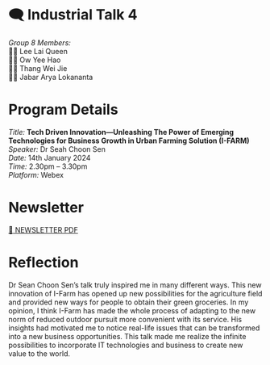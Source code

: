 # :left_speech_bubble: Industrial Talk 4
*Group 8 Members:*  
:woman_student: Lee Lai Queen <br>
:man_student:  Ow Yee Hao <br>
:man_student: Thang Wei Jie <br>
:man_student: Jabar Arya Lokananta <br>

# Program Details

*Title:*  **Tech Driven Innovation—Unleashing The Power of Emerging Technologies for Business Growth in Urban Farming Solution (I-FARM)** <br>
*Speaker:*  Dr Seah Choon Sen <br>
*Date:*     14th January 2024 <br>
*Time:*     2.30pm – 3.30pm <br>
*Platform:* Webex <br>

# Newsletter 
[:newspaper: NEWSLETTER PDF](newsletter.pdf)

# Reflection
Dr Sean Choon Sen’s talk truly inspired me in many different ways. This new innovation of I-Farm has opened up new possibilities for the agriculture field and provided new ways for people to obtain their green groceries. In my opinion, I think I-Farm has made the whole process of adapting to the new norm of reduced outdoor pursuit more convenient with its service. His insights had motivated me to notice real-life issues that can be transformed into a new business opportunities. This talk made me realize the infinite possibilities to incorporate IT technologies and business to create new value to the world.
